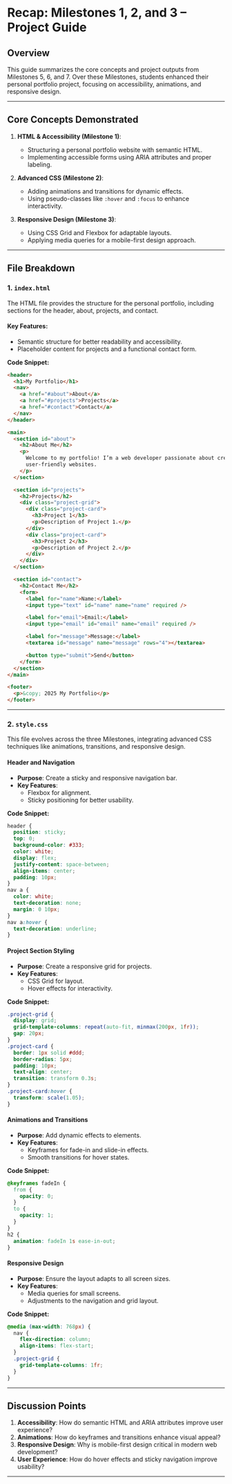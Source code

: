 # **Recap: Milestones 1, 2, and 3 – Project Guide**

## **Overview**

This guide summarizes the core concepts and project outputs from Milestones 5, 6, and 7. Over these Milestones, students enhanced their personal portfolio project, focusing on accessibility, animations, and responsive design.

---

## **Core Concepts Demonstrated**

1. **HTML & Accessibility (Milestone 1)**:

   - Structuring a personal portfolio website with semantic HTML.
   - Implementing accessible forms using ARIA attributes and proper labeling.

2. **Advanced CSS (Milestone 2)**:

   - Adding animations and transitions for dynamic effects.
   - Using pseudo-classes like `:hover` and `:focus` to enhance interactivity.

3. **Responsive Design (Milestone 3)**:
   - Using CSS Grid and Flexbox for adaptable layouts.
   - Applying media queries for a mobile-first design approach.

---

## **File Breakdown**

### **1. `index.html`**

The HTML file provides the structure for the personal portfolio, including sections for the header, about, projects, and contact.

#### **Key Features**:

- Semantic structure for better readability and accessibility.
- Placeholder content for projects and a functional contact form.

**Code Snippet:**

```html
<header>
  <h1>My Portfolio</h1>
  <nav>
    <a href="#about">About</a>
    <a href="#projects">Projects</a>
    <a href="#contact">Contact</a>
  </nav>
</header>

<main>
  <section id="about">
    <h2>About Me</h2>
    <p>
      Welcome to my portfolio! I’m a web developer passionate about creating
      user-friendly websites.
    </p>
  </section>

  <section id="projects">
    <h2>Projects</h2>
    <div class="project-grid">
      <div class="project-card">
        <h3>Project 1</h3>
        <p>Description of Project 1.</p>
      </div>
      <div class="project-card">
        <h3>Project 2</h3>
        <p>Description of Project 2.</p>
      </div>
    </div>
  </section>

  <section id="contact">
    <h2>Contact Me</h2>
    <form>
      <label for="name">Name:</label>
      <input type="text" id="name" name="name" required />

      <label for="email">Email:</label>
      <input type="email" id="email" name="email" required />

      <label for="message">Message:</label>
      <textarea id="message" name="message" rows="4"></textarea>

      <button type="submit">Send</button>
    </form>
  </section>
</main>

<footer>
  <p>&copy; 2025 My Portfolio</p>
</footer>
```

---

### **2. `style.css`**

This file evolves across the three Milestones, integrating advanced CSS techniques like animations, transitions, and responsive design.

#### **Header and Navigation**

- **Purpose**: Create a sticky and responsive navigation bar.
- **Key Features**:
  - Flexbox for alignment.
  - Sticky positioning for better usability.

**Code Snippet:**

```css
header {
  position: sticky;
  top: 0;
  background-color: #333;
  color: white;
  display: flex;
  justify-content: space-between;
  align-items: center;
  padding: 10px;
}
nav a {
  color: white;
  text-decoration: none;
  margin: 0 10px;
}
nav a:hover {
  text-decoration: underline;
}
```

#### **Project Section Styling**

- **Purpose**: Create a responsive grid for projects.
- **Key Features**:
  - CSS Grid for layout.
  - Hover effects for interactivity.

**Code Snippet:**

```css
.project-grid {
  display: grid;
  grid-template-columns: repeat(auto-fit, minmax(200px, 1fr));
  gap: 20px;
}
.project-card {
  border: 1px solid #ddd;
  border-radius: 5px;
  padding: 10px;
  text-align: center;
  transition: transform 0.3s;
}
.project-card:hover {
  transform: scale(1.05);
}
```

#### **Animations and Transitions**

- **Purpose**: Add dynamic effects to elements.
- **Key Features**:
  - Keyframes for fade-in and slide-in effects.
  - Smooth transitions for hover states.

**Code Snippet:**

```css
@keyframes fadeIn {
  from {
    opacity: 0;
  }
  to {
    opacity: 1;
  }
}
h2 {
  animation: fadeIn 1s ease-in-out;
}
```

#### **Responsive Design**

- **Purpose**: Ensure the layout adapts to all screen sizes.
- **Key Features**:
  - Media queries for small screens.
  - Adjustments to the navigation and grid layout.

**Code Snippet:**

```css
@media (max-width: 768px) {
  nav {
    flex-direction: column;
    align-items: flex-start;
  }
  .project-grid {
    grid-template-columns: 1fr;
  }
}
```

---

## **Discussion Points**

1. **Accessibility**: How do semantic HTML and ARIA attributes improve user experience?
2. **Animations**: How do keyframes and transitions enhance visual appeal?
3. **Responsive Design**: Why is mobile-first design critical in modern web development?
4. **User Experience**: How do hover effects and sticky navigation improve usability?

---
